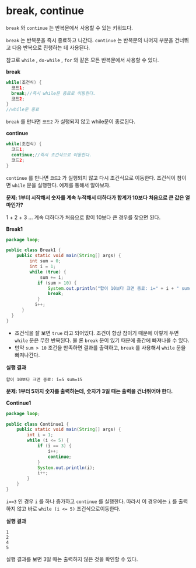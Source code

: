 # break, continue
`break` 와 `continue` 는 반복문에서 사용할 수 있는 키워드다.

`break` 는 반복문을 즉시 종료하고 나간다. `continue` 는 반복문의 나머지 부분을 건너뛰고 다음 반복으로 진행하는 데 사용된다.

참고로 `while` , `do-while` , `for` 와 같은 모든 반복문에서 사용할 수 있다.

**break**
```java
while(조건식) {
  코드1;
  break;//즉시 while문 종료로 이동한다.
  코드2;
}
//while문 종료
```
`break` 를 만나면 `코드2` 가 실행되지 않고 while문이 종료된다. 

**continue**
```java
while(조건식) {
  코드1;
  continue;//즉시 조건식으로 이동한다.
  코드2;
}
```
`continue` 를 만나면 `코드2` 가 실행되지 않고 다시 조건식으로 이동한다. 조건식이 참이면 `while` 문을 실행한다. 예제를 통해서 알아보자.

**문제: 1부터 시작해서 숫자를 계속 누적해서 더하다가 합계가 10보다 처음으로 큰 값은 얼마인가?** 

1 + 2 + 3 ... 계속 더하다가 처음으로 합이 10보다 큰 경우를 찾으면 된다.

**Break1** 
```java
package loop;

public class Break1 {
    public static void main(String[] args) {
         int sum = 0;
         int i = 1;
         while (true) {
             sum += i;
            if (sum > 10) {
                System.out.println("합이 10보다 크면 종료: i=" + i + " sum=" + sum);
                break;
            }
           i++;
      }
  }
}
```
- 조건식을 잘 보면 `true` 라고 되어있다. 조건이 항상 참이기 때문에 이렇게 두면 `while` 문은 무한 반복된다. 물 론 `break` 문이 있기 때문에 중간에 빠져나올 수 있다.
- 만약 `sum > 10` 조건을 만족하면 결과를 출력하고, `break` 를 사용해서 `while` 문을 빠져나간다.

**실행 결과**
```
합이 10보다 크면 종료: i=5 sum=15
```
**문제: 1부터 5까지 숫자를 출력하는데, 숫자가 3일 때는 출력을 건너뛰어야 한다.**

**Continue1**
```java
package loop;

public class Continue1 {
    public static void main(String[] args) {
        int i = 1;
        while (i <= 5) {
            if (i == 3) {
                i++;
                continue;
            }
            System.out.println(i);
            i++;
        }
    }  
}
```
`i==3` 인 경우 `i` 를 하나 증가하고 `continue` 를 실행한다. 따라서 이 경우에는 `i` 를 출력하지 않고 바로 `while (i <= 5)` 조건식으로이동한다.

**실행 결과**
```
1
2
4
5
```
실행 결과를 보면 3일 때는 출력하지 않은 것을 확인할 수 있다.
